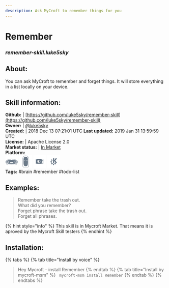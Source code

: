 ```yaml
---  
description: Ask MyCroft to remember things for you  
---  
```

# Remember  
### _remember-skill.luke5sky_  
## About:  
You can ask MyCroft to remember and forget things.
It will store everything in a list locally on your device.

## Skill information:  
**Github:** | [https://github.com/luke5sky/remember-skill](https://github.com/luke5sky/remember-skill)  
**Owner:** | [@luke5sky](https://github.com/luke5sky)  
**Created:** | 2018 Dec 13 07:21:01 UTC  **Last updated:** 2019 Jan 31 13:59:59 UTC  
**License:** | Apache License 2.0  
**Market status:** | [In Market](https://market.mycroft.ai/skill/remember)  
**Platform:**  
 ![](../.gitbook/assets/mark-1-icon.png)  ![](../.gitbook/assets/mark-2-icon.png)  ![](../.gitbook/assets/picroft-icon.png)  ![](../.gitbook/assets/kde.png)   
**Tags:** \#brain \#remember \#todo-list   
## Examples:  
> Remember take the trash out.  
> What did you remember?  
> Forget phrase take the trash out.  
> Forget all phrases.  
  
{% hint style="info" %}
This skill is in Mycroft Market. That means it is aproved by the Mycroft Skill testers
{% endhint %}
    
## Installation:  
{% tabs %}
{% tab title="Install by voice" %}
> Hey Mycroft - install Remember
{% endtab %}
  {% tab title="Install by mycroft-msm" %}
``` mycroft-msm install Remember```
{% endtab %}
  {% endtabs %}
  